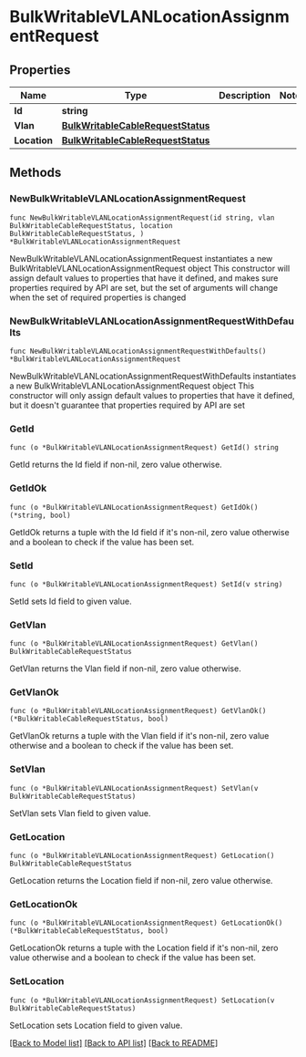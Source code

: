 # BulkWritableVLANLocationAssignmentRequest

## Properties

Name | Type | Description | Notes
------------ | ------------- | ------------- | -------------
**Id** | **string** |  | 
**Vlan** | [**BulkWritableCableRequestStatus**](BulkWritableCableRequestStatus.md) |  | 
**Location** | [**BulkWritableCableRequestStatus**](BulkWritableCableRequestStatus.md) |  | 

## Methods

### NewBulkWritableVLANLocationAssignmentRequest

`func NewBulkWritableVLANLocationAssignmentRequest(id string, vlan BulkWritableCableRequestStatus, location BulkWritableCableRequestStatus, ) *BulkWritableVLANLocationAssignmentRequest`

NewBulkWritableVLANLocationAssignmentRequest instantiates a new BulkWritableVLANLocationAssignmentRequest object
This constructor will assign default values to properties that have it defined,
and makes sure properties required by API are set, but the set of arguments
will change when the set of required properties is changed

### NewBulkWritableVLANLocationAssignmentRequestWithDefaults

`func NewBulkWritableVLANLocationAssignmentRequestWithDefaults() *BulkWritableVLANLocationAssignmentRequest`

NewBulkWritableVLANLocationAssignmentRequestWithDefaults instantiates a new BulkWritableVLANLocationAssignmentRequest object
This constructor will only assign default values to properties that have it defined,
but it doesn't guarantee that properties required by API are set

### GetId

`func (o *BulkWritableVLANLocationAssignmentRequest) GetId() string`

GetId returns the Id field if non-nil, zero value otherwise.

### GetIdOk

`func (o *BulkWritableVLANLocationAssignmentRequest) GetIdOk() (*string, bool)`

GetIdOk returns a tuple with the Id field if it's non-nil, zero value otherwise
and a boolean to check if the value has been set.

### SetId

`func (o *BulkWritableVLANLocationAssignmentRequest) SetId(v string)`

SetId sets Id field to given value.


### GetVlan

`func (o *BulkWritableVLANLocationAssignmentRequest) GetVlan() BulkWritableCableRequestStatus`

GetVlan returns the Vlan field if non-nil, zero value otherwise.

### GetVlanOk

`func (o *BulkWritableVLANLocationAssignmentRequest) GetVlanOk() (*BulkWritableCableRequestStatus, bool)`

GetVlanOk returns a tuple with the Vlan field if it's non-nil, zero value otherwise
and a boolean to check if the value has been set.

### SetVlan

`func (o *BulkWritableVLANLocationAssignmentRequest) SetVlan(v BulkWritableCableRequestStatus)`

SetVlan sets Vlan field to given value.


### GetLocation

`func (o *BulkWritableVLANLocationAssignmentRequest) GetLocation() BulkWritableCableRequestStatus`

GetLocation returns the Location field if non-nil, zero value otherwise.

### GetLocationOk

`func (o *BulkWritableVLANLocationAssignmentRequest) GetLocationOk() (*BulkWritableCableRequestStatus, bool)`

GetLocationOk returns a tuple with the Location field if it's non-nil, zero value otherwise
and a boolean to check if the value has been set.

### SetLocation

`func (o *BulkWritableVLANLocationAssignmentRequest) SetLocation(v BulkWritableCableRequestStatus)`

SetLocation sets Location field to given value.



[[Back to Model list]](../README.md#documentation-for-models) [[Back to API list]](../README.md#documentation-for-api-endpoints) [[Back to README]](../README.md)


